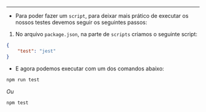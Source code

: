 ___
- Para poder fazer um `script`, para deixar mais prático de executar os nossos testes devemos seguir os seguintes passos:
1. No arquivo `package.json`, na parte de `scripts` criamos o seguinte script:
```json
{
	"test": "jest"
}
```
- E agora podemos executar com um dos comandos abaixo:
```zsh
npm run test
```
*Ou*
```zsh
npm test
```
